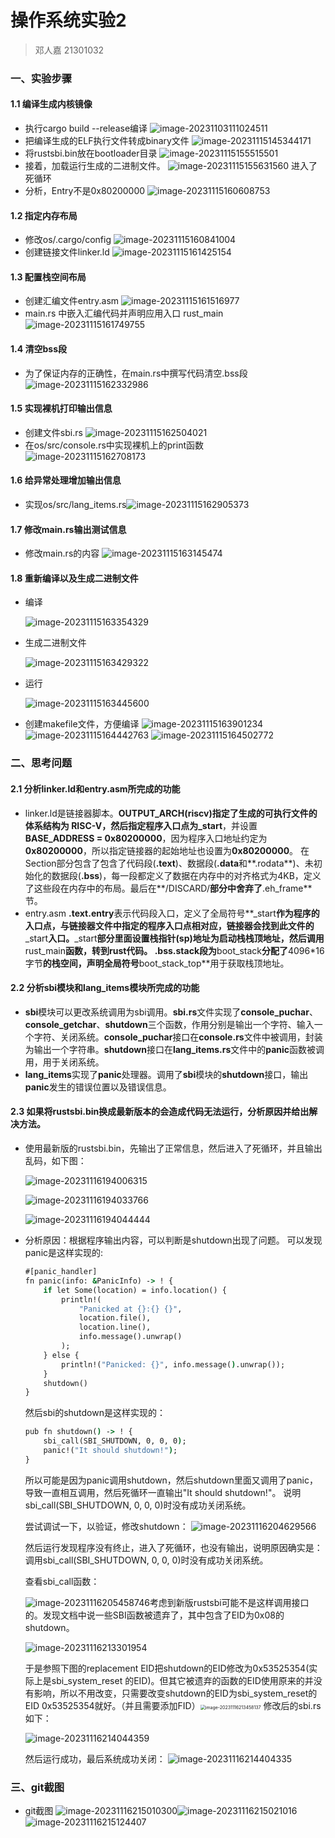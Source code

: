 # 操作系统实验2

> 邓人嘉 21301032

### 一、实验步骤

#### 1.1 编译生成内核镜像

* 执行cargo build --release编译
  ![image-20231103111024511](pictures/image-20231103111024511.png)
* 把编译生成的ELF执行文件转成binary文件
  ![image-20231115145344171](pictures/image-20231115145344171.png)
* 将rustsbi.bin放在bootloader目录
  ![image-20231115155515501](pictures/image-20231115155515501.png)
* 接着，加载运行生成的二进制文件。
  ![image-20231115155631560](pictures/image-20231115155631560.png)
  进入了死循环
* 分析，Entry不是0x80200000
  ![image-20231115160608753](pictures/image-20231115160608753.png)

#### 1.2 指定内存布局

* 修改os/.cargo/config 
  ![image-20231115160841004](pictures/image-20231115160841004.png)
* 创建链接文件linker.ld
  ![image-20231115161425154](pictures/image-20231115161425154.png)

#### 1.3 配置栈空间布局

* 创建汇编文件entry.asm
  ![image-20231115161516977](pictures/image-20231115161516977.png)
*  main.rs 中嵌入汇编代码并声明应用入口 rust_main
  ![image-20231115161749755](pictures/image-20231115161749755.png)

#### 1.4 清空bss段

* 为了保证内存的正确性，在main.rs中撰写代码清空.bss段
  ![image-20231115162332986](pictures/image-20231115162332986.png)

#### 1.5 实现裸机打印输出信息

* 创建文件sbi.rs
  ![image-20231115162504021](pictures/image-20231115162504021.png)
* 在os/src/console.rs中实现裸机上的print函数
  ![image-20231115162708173](pictures/image-20231115162708173.png)

#### 1.6 给异常处理增加输出信息

* 实现os/src/lang_items.rs![image-20231115162905373](pictures/image-20231115162905373.png)

#### 1.7 修改main.rs输出测试信息

* 修改main.rs的内容
  ![image-20231115163145474](pictures/image-20231115163145474.png)

#### 1.8 重新编译以及生成二进制文件

* 编译

  ![image-20231115163354329](pictures/image-20231115163354329.png)

* 生成二进制文件

  ![image-20231115163429322](pictures/image-20231115163429322.png)

* 运行

  ![image-20231115163445600](pictures/image-20231115163445600.png)

* 创建makefile文件，方便编译
  ![image-20231115163901234](pictures/image-20231115163901234.png)
  ![image-20231115164442763](pictures/image-20231115164442763.png)
  ![image-20231115164502772](pictures/image-20231115164502772.png)

### 二、思考问题

#### 2.1 分析linker.ld和entry.asm所完成的功能

* linker.ld是链接器脚本。**OUTPUT_ARCH(riscv)**指定了生成的可执行文件的体系结构为 **RISC-V**，然后指定程序入口点为**_start**，并设置**BASE_ADDRESS = 0x80200000**，因为程序入口地址约定为**0x80200000**，所以指定链接器的起始地址也设置为**0x80200000**。
  在Section部分包含了包含了代码段(**.text**)、数据段(**.data**和**.rodata**)、未初始化的数据段(**.bss**)，每一段都定义了数据在内存中的对齐格式为4KB，定义了这些段在内存中的布局。最后在**/DISCARD/**部分中舍弃了**.eh_frame**节。
* entry.asm
  **.text.entry**表示代码段入口，定义了全局符号**_start**作为程序的入口点，与链接器文件中指定的程序入口点相对应，链接器会找到此文件的**_start**入口。**_start**部分里面设置栈指针(sp)地址为启动栈栈顶地址，然后调用**rust_main**函数，转到rust代码。
  **.bss.stack**段为**boot_stack**分配了**4096*16字节**的栈空间，声明全局符号**boot_stack_top**用于获取栈顶地址。

#### 2.2 分析sbi模块和lang_items模块所完成的功能

* **sbi**模块可以更改系统调用为sbi调用。**sbi.rs**文件实现了**console_puchar**、**console_getchar**、**shutdown**三个函数，作用分别是输出一个字符、输入一个字符、关闭系统。**console_puchar**接口在**console.rs**文件中被调用，封装为输出一个字符串。**shutdown**接口在**lang_items.rs**文件中的**panic**函数被调用，用于关闭系统。
* **lang_items**实现了**panic**处理器。调用了**sbi**模块的**shutdown**接口，输出**panic**发生的错误位置以及错误信息。

#### 2.3 如果将rustsbi.bin换成最新版本的会造成代码无法运行，分析原因并给出解决方法。

* 使用最新版的rustsbi.bin，先输出了正常信息，然后进入了死循环，并且输出乱码，如下图：

  ![image-20231116194006315](pictures/image-20231116194006315.png)

  ![image-20231116194033766](pictures/image-20231116194033766.png)

  ![image-20231116194044444](pictures/image-20231116194044444.png)

* 分析原因：根据程序输出内容，可以判断是shutdown出现了问题。
  可以发现panic是这样实现的:

  ```cmd
  #[panic_handler]
  fn panic(info: &PanicInfo) -> ! {
      if let Some(location) = info.location() {
          println!(
              "Panicked at {}:{} {}",
              location.file(),
              location.line(),
              info.message().unwrap()
          );
      } else {
          println!("Panicked: {}", info.message().unwrap());
      }
      shutdown()
  }
  ```

  然后sbi的shutdown是这样实现的：

  ```cmd
  pub fn shutdown() -> ! {
      sbi_call(SBI_SHUTDOWN, 0, 0, 0);
      panic!("It should shutdown!");
  }
  
  ```

  所以可能是因为panic调用shutdown，然后shutdown里面又调用了panic，导致一直相互调用，然后死循环一直输出"It should shutdown!"。
  说明sbi_call(SBI_SHUTDOWN, 0, 0, 0)时没有成功关闭系统。

  尝试调试一下，以验证，修改shutdown：
  ![image-20231116204629566](pictures/image-20231116204629566.png)

  然后运行发现程序没有终止，进入了死循环，也没有输出，说明原因确实是：调用sbi_call(SBI_SHUTDOWN, 0, 0, 0)时没有成功关闭系统。

  查看sbi_call函数：

  ![image-20231116205458746](pictures/image-20231116205458746.png)考虑到新版rustsbi可能不是这样调用接口的。发现文档中说一些SBI函数被遗弃了，其中包含了EID为0x08的shutdown。

  ![image-20231116213301954](pictures/image-20231116213301954.png)

  于是参照下图的replacement EID把shutdown的EID修改为0x53525354(实际上是sbi_system_reset 的EID)。但其它被遗弃的函数的EID使用原来的并没有影响，所以不用改变，只需要改变shutdown的EID为sbi_system_reset的EID 0x53525354就好。（并且需要添加FID）<img src="pictures/image-20231116213458137.png" alt="image-20231116213458137" style="zoom:50%;" />
  修改后的sbi.rs如下：

  ![image-20231116214044359](pictures/image-20231116214044359.png)

  然后运行成功，最后系统成功关闭：
  ![image-20231116214404335](pictures/image-20231116214404335.png)

### 三、git截图

* git截图
  ![image-20231116215010300](pictures/image-20231116215010300.png)![image-20231116215021016](pictures/image-20231116215021016.png)![image-20231116215124407](pictures/image-20231116215124407.png)

